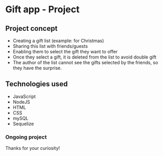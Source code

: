 # Gift app - Project

## Project concept


- Creating a gift list (example: for Christmas)
- Sharing this list with friends/guests
- Enabling them to select the gift they want to offer
- Once they select a gift, it is deleted from the list to avoid double gift
- The author of the list cannot see the gifts selected by the friends,  so they have the surprise. 

## Technologies used

- JavaScript
- NodeJS
- HTML
- CSS
- mySQL 
- Sequelize

### Ongoing project

Thanks for your curiosity!
